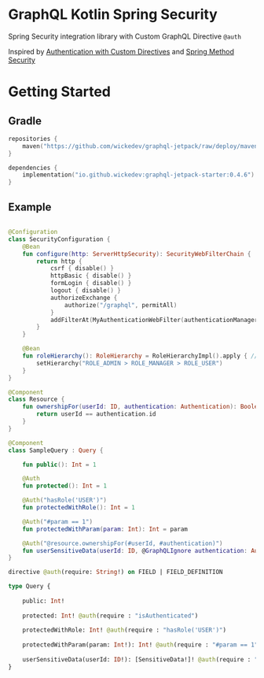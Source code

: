 # GraphQL Kotlin Spring Security

Spring Security integration library with Custom GraphQL Directive `@auth`

Inspired by [Authentication with Custom Directives](https://www.apollographql.com/docs/apollo-server/security/authentication/#with-custom-directives) and [Spring Method Security](https://www.baeldung.com/spring-security-method-security) 

# Getting Started

## Gradle

```kotlin
repositories {
    maven("https://github.com/wickedev/graphql-jetpack/raw/deploy/maven-repo")
}

dependencies {
    implementation("io.github.wickedev:graphql-jetpack-starter:0.4.6")
}
```

## Example

```kotlin

@Configuration
class SecurityConfiguration {
    @Bean
    fun configure(http: ServerHttpSecurity): SecurityWebFilterChain {
        return http {
            csrf { disable() }
            httpBasic { disable() }
            formLogin { disable() }
            logout { disable() }
            authorizeExchange {
                authorize("/graphql", permitAll)
            }
            addFilterAt(MyAuthenticationWebFilter(authenticationManager), SecurityWebFiltersOrder.AUTHENTICATION)
        }
    }

    @Bean
    fun roleHierarchy(): RoleHierarchy = RoleHierarchyImpl().apply { // Optional
        setHierarchy("ROLE_ADMIN > ROLE_MANAGER > ROLE_USER")
    }
}

@Component
class Resource {
    fun ownershipFor(userId: ID, authentication: Authentication): Boolean {
        return userId == authentication.id  
    }
}

@Component
class SampleQuery : Query {

    fun public(): Int = 1

    @Auth
    fun protected(): Int = 1

    @Auth("hasRole('USER')")
    fun protectedWithRole(): Int = 1

    @Auth("#param == 1")
    fun protectedWithParam(param: Int): Int = param

    @Auth("@resource.ownershipFor(#userId, #authentication)")
    fun userSensitiveData(userId: ID, @GraphQLIgnore authentication: Authentication): List<SensitiveData> = listOf()
}
```

```graphql
directive @auth(require: String!) on FIELD | FIELD_DEFINITION

type Query {
    
    public: Int!
    
    protected: Int! @auth(require : "isAuthenticated")
    
    protectedWithRole: Int! @auth(require : "hasRole('USER')")
    
    protectedWithParam(param: Int!): Int! @auth(require : "#param == 1")
    
    userSensitiveData(userId: ID!): [SensitiveData!]! @auth(require : "@resource.ownershipFor(#userId, #authentication)")  
}

```